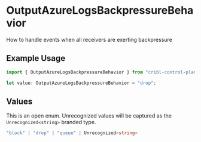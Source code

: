 # OutputAzureLogsBackpressureBehavior

How to handle events when all receivers are exerting backpressure

## Example Usage

```typescript
import { OutputAzureLogsBackpressureBehavior } from "cribl-control-plane/models/operations";

let value: OutputAzureLogsBackpressureBehavior = "drop";
```

## Values

This is an open enum. Unrecognized values will be captured as the `Unrecognized<string>` branded type.

```typescript
"block" | "drop" | "queue" | Unrecognized<string>
```